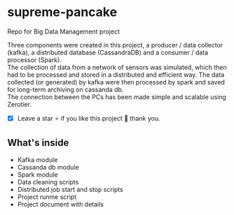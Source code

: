 # supreme-pancake
Repo for Big Data Management project

Three components were created in this project, a producer / data collector (kafka), a distributed database (CassandraDB) and a consumer / data processor (Spark).  
The collection of data from a network of sensors was simulated, which then had to be processed and stored in a distributed and efficient way. The data collected (or generated) by kafka were then processed by spark and saved for long-term archiving on cassanda db.  
The connection between the PCs has been made simple and scalable using Zerotier.

- [x] Leave a star ⭐ if you like this project 🙂 thank you.

## What's inside
- Kafka module
- Cassanda db module
- Spark module
- Data cleaning scripts
- Distributed job start and stop scripts
- Project runme script
- Project document with details
